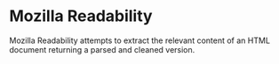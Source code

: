 # Mozilla Readability 

Mozilla Readability attempts to extract the relevant content of an HTML document returning a parsed and cleaned version. 



